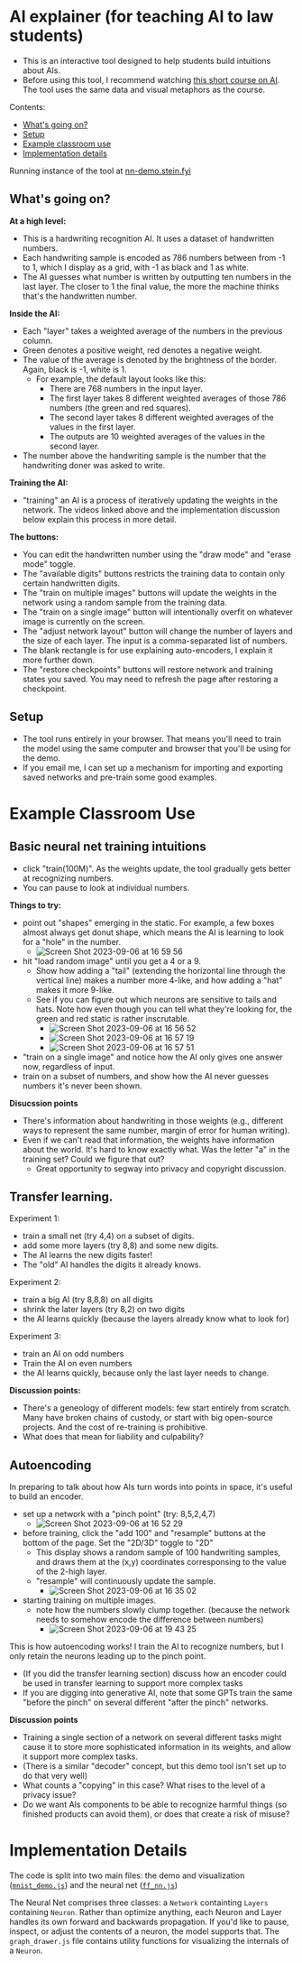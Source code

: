 # AI explainer (for teaching AI to law students)

 - This is an interactive tool designed to help students build intuitions about AIs.
 - Before using this tool, I recommend watching [this short course on AI](https://www.3blue1brown.com/topics/neural-networks). The tool uses the same data and visual metaphors as the course.

Contents:
 - [What's going on?](#intro)
 - [Setup](#setup)
 - [Example classroom use](#class)
 - [Implementation details](#code)

Running instance of the tool at [nn-demo.stein.fyi](http://nn-demo.stein.fyi)


## What's going on? <a id='intro'></a>

**At a high level:**
 - This is a hardwriting recognition AI. It uses a dataset of handwritten numbers.
 - Each handwriting sample is encoded as 786 numbers between from -1 to 1, which I display as a grid, with -1 as black and 1 as white.
 - The AI guesses what number is written by outputting ten numbers in the last layer. The closer to 1 the final value, the more the machine thinks that's the handwritten number.

**Inside the AI:**
 - Each "layer" takes a weighted average of the numbers in the previous column.
 - Green denotes a positive weight, red denotes a negative weight.
 - The value of the average is denoted by the brightness of the border. Again, black is -1, white is 1.
   - For example, the default layout looks like this:
     - There are 768 numbers in the input layer.
     - The first layer takes 8 different weighted averages of those 786 numbers (the green and red squares).
     - The second layer takes 8 different weighted averages of the values in the first layer.
     - The outputs are 10 weighted averages of the values in the second layer.
  - The number above the handwriting sample is the number that the handwriting doner was asked to write.

**Training the AI:**
  - "training" an AI is a process of iteratively updating the weights in the network. The videos linked above and the implementation discussion below explain this process in more detail.

**The buttons:**
  - You can edit the handwritten number using the "draw mode" and "erase mode" toggle.
  - The "available digits" buttons restricts the training data to contain only certain handwritten digits.
  - The "train on multiple images" buttons will update the weights in the network using a random sample from the training data.
  - The "train on a single image" button will intentionally overfit on whatever image is currently on the screen.
  - The "adjust network layout" button will change the number of layers and the size of each layer. The input is a comma-separated list of numbers.
  - The blank rectangle is for use explaining auto-encoders, I explain it more further down.
  - The "restore checkpoints" buttons will restore network and training states you saved. You may need to refresh the page after restoring a checkpoint.

## Setup <a id='setup'></a>

 - The tool runs entirely in your browser. That means you'll need to train the model using the same computer and browser that you'll be using for the demo.
 - If you email me, I can set up a mechanism for importing and exporting saved networks and pre-train some good examples.


# Example Classroom Use <a id='class'></a>

## Basic neural net training intuitions

 - click "train(100M)". As the weights update, the tool gradually gets better at recognizing numbers.
 - You can pause to look at individual numbers.

**Things to try:**
 - point out "shapes" emerging in the static. For example, a few boxes almost always get donut shape, which means the AI is learning to look for a "hole" in the number.
   - ![Screen Shot 2023-09-06 at 16 59 56](https://github.com/davidbstein/nn_explainer.stein.fyi/assets/1490241/00e17e32-8497-483a-8030-830c9afe145d)
 - hit "load random image" until you get a 4 or a 9.
   - Show how adding a "tail" (extending the horizontal line through the vertical line) makes a number more 4-like, and how adding a "hat" makes it more 9-like.
   - See if you can figure out which neurons are sensitive to tails and hats. Note how even though you can tell what they're looking for, the green and red static is rather inscrutable.
     - ![Screen Shot 2023-09-06 at 16 56 52](https://github.com/davidbstein/nn_explainer.stein.fyi/assets/1490241/0dcad630-d3b6-44aa-953c-117c619f4d33)
     - ![Screen Shot 2023-09-06 at 16 57 19](https://github.com/davidbstein/nn_explainer.stein.fyi/assets/1490241/85396e4e-1e09-46c8-81b8-5565dd3eab62)
     - ![Screen Shot 2023-09-06 at 16 57 51](https://github.com/davidbstein/nn_explainer.stein.fyi/assets/1490241/4740055a-89cd-4fa8-8f69-7b17119b9f07)
 - "train on a single image" and notice how the AI only gives one answer now, regardless of input.
 - train on a subset of numbers, and show how the AI never guesses numbers it's never been shown.

**Disucssion points** 
 - There's information about handwriting in those weights (e.g., different ways to represent the same number, margin of error for human writing).
 - Even if we can't read that information, the weights have information about the world. It's hard to know exactly what. Was the letter "a" in the training set? Could we figure that out?
    - Great opportunity to segway into privacy and copyright discussion.

## Transfer learning.

Experiment 1:
 - train a small net (try 4,4) on a subset of digits.
 - add some more layers (try 8,8) and some new digits.
 - The AI learns the new digits faster!
 - The "old" AI handles the digits it already knows.

Experiment 2:
 - train a big AI (try 8,8,8) on all digits
 - shrink the later layers (try 8,2) on two digits
 - the AI learns quickly (because the layers already know what to look for)

Experiment 3:
 - train an AI on odd numbers
 - Train the AI on even numbers
 - the AI learns quickly, because only the last layer needs to change.

**Discussion points:**
  - There's a geneology of different models: few start entirely from scratch. Many have broken chains of custody, or start with big open-source projects. And the cost of re-training is prohibitive.
  - What does that mean for liability and culpability?

## Autoencoding

In preparing to talk about how AIs turn words into points in space, it's useful to build an encoder.

  - set up a network with a "pinch point" (try: 8,5,2,4,7)
    - ![Screen Shot 2023-09-06 at 16 52 29](https://github.com/davidbstein/nn_explainer.stein.fyi/assets/1490241/d70ce8a5-a1ea-4000-bb1c-72b5ea68653d)
  - before training, click the "add 100" and "resample" buttons at the bottom of the page. Set the "2D/3D" toggle to "2D"
    - This display shows a random sample of 100 handwriting samples, and draws them at the (x,y) coordinates corresponsing to the value of the 2-high layer.
    - "resample" will continuously update the sample.
      - ![Screen Shot 2023-09-06 at 16 35 02](https://github.com/davidbstein/nn_explainer.stein.fyi/assets/1490241/2aa76bfb-f808-4f98-83a6-1a6ab9ca6028)
  - starting training on multiple images.
    - note how the numbers  slowly clump together. (because the network needs to somehow encode the difference between numbers)
      - ![Screen Shot 2023-09-06 at 19 43 25](https://github.com/davidbstein/nn_explainer.stein.fyi/assets/1490241/4c5a5c3a-32ff-4454-a9fd-46b7b4768937)

   
This is how autoencoding works! I train the AI to recognize numbers, but I only retain the neurons leading up to the pinch point.
 - (If you did the transfer learning section) discuss how an encoder could be used in transfer learning to support more complex tasks
 - If you are digging into generative AI, note that some GPTs train the same "before the pinch" on several different "after the pinch" networks.

**Discussion points**
 - Training a single section of a network on several different tasks might cause it to store more sophisticated information in its weights, and allow it support more complex tasks.
 - (There is a similar "decoder" concept, but this demo tool isn't set up to do that very well)
 - What counts a "copying" in this case? What rises to the level of a privacy issue?
 - Do we want AIs components to be able to recognize harmful things (so finished products can avoid them), or does that create a risk of misuse?



# Implementation Details <a id='code'></a>

The code is split into two main files: the demo and visualization ([`mnist_demo.js`](/docs/mnist_ff/mnist_demo.js)) and the neural net ([`ff_nn.js`](/docs/mnist_ff/ff_nn.js))

The Neural Net comprises three classes: a `Network` containting `Layers` containing `Neuron`. Rather than optimize anything, each Neuron and Layer handles its own forward and backwards propagation. If you'd like to pause, inspect, or adjust the contents of a neuron, the model supports that. The `graph_drawer.js` file contains utility functions for visualizing the internals of a `Neuron`. 
